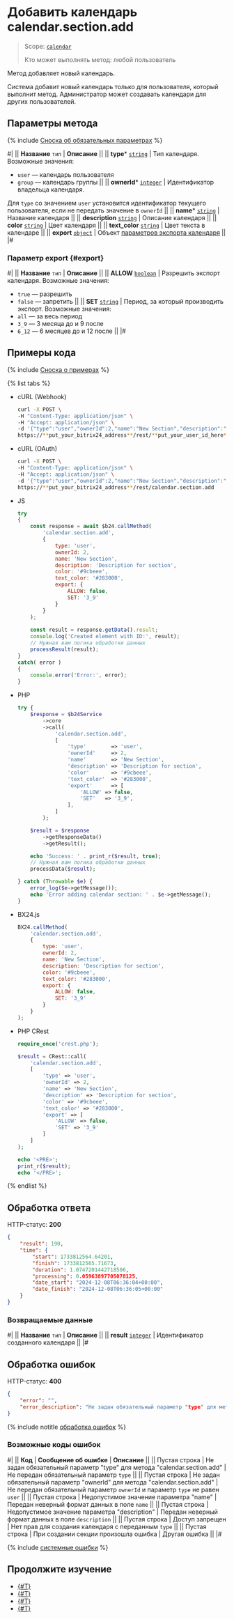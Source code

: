 # Добавить календарь calendar.section.add

> Scope: [`calendar`](../scopes/permissions.md)
>
> Кто может выполнять метод: любой пользователь

Метод добавляет новый календарь.

Система добавит новый календарь только для пользователя, который выполнит метод. Администратор может создавать календари для других пользователей.

## Параметры метода

{% include [Сноска об обязательных параметрах](../../_includes/required.md) %}

#|
|| **Название**
`тип` | **Описание** ||
|| **type***
[`string`](../data-types.md) | Тип календаря. Возможные значения: 
- `user` — календарь пользователя 
- `group` — календарь группы ||
|| **ownerId***
[`integer`](../data-types.md) | Идентификатор владельца календаря.

Для `type` со значением `user` установится идентификатор текущего пользователя, если не передать значение в `ownerId` ||
|| **name***
[`string`](../data-types.md) | Название календаря ||
|| **description**
[`string`](../data-types.md) | Описание календаря ||
|| **color**
[`string`](../data-types.md) | Цвет календаря ||
|| **text_color**
[`string`](../data-types.md) | Цвет текста в календаре ||
|| **export**
[`object`](../data-types.md) | Объект [параметров экспорта календаря](#export)
||
|#

### Параметр export {#export}

#|
|| **Название**
`тип` | **Описание** ||
|| **ALLOW**
[`boolean`](../data-types.md) | Разрешить экспорт календаря. Возможные значения:
- `true` — разрешить
- `false` — запретить ||
|| **SET**
[`string`](../data-types.md) | Период, за который производить экспорт. Возможные значения:
- `all` — за весь период
- `3_9` — 3 месяца до и 9 после
- `6_12` — 6 месяцев до и 12 после
 ||
|#

## Примеры кода

{% include [Сноска о примерах](../../_includes/examples.md) %}

{% list tabs %}

- cURL (Webhook)

    ```bash
    curl -X POST \
    -H "Content-Type: application/json" \
    -H "Accept: application/json" \
    -d '{"type":"user","ownerId":2,"name":"New Section","description":"Description for section","color":"#9cbeee","text_color":"#283000","export":{"ALLOW":false,"SET":"3_9"}}' \
    https://**put_your_bitrix24_address**/rest/**put_your_user_id_here**/**put_your_webbhook_here**/calendar.section.add
    ```

- cURL (OAuth)

    ```bash
    curl -X POST \
    -H "Content-Type: application/json" \
    -H "Accept: application/json" \
    -d '{"type":"user","ownerId":2,"name":"New Section","description":"Description for section","color":"#9cbeee","text_color":"#283000","export":{"ALLOW":false,"SET":"3_9"},"auth":"**put_access_token_here**"}' \
    https://**put_your_bitrix24_address**/rest/calendar.section.add
    ```

- JS


    ```js
    try
    {
    	const response = await $b24.callMethod(
    		'calendar.section.add',
    		{
    			type: 'user',
    			ownerId: 2,
    			name: 'New Section',
    			description: 'Description for section',
    			color: '#9cbeee',
    			text_color: '#283000',
    			export: {
    				ALLOW: false,
    				SET: '3_9'
    			}
    		}
    	);
    	
    	const result = response.getData().result;
    	console.log('Created element with ID:', result);
    	// Нужная вам логика обработки данных
    	processResult(result);
    }
    catch( error )
    {
    	console.error('Error:', error);
    }
    ```

- PHP


    ```php
    try {
        $response = $b24Service
            ->core
            ->call(
                'calendar.section.add',
                [
                    'type'        => 'user',
                    'ownerId'     => 2,
                    'name'        => 'New Section',
                    'description' => 'Description for section',
                    'color'       => '#9cbeee',
                    'text_color'  => '#283000',
                    'export'      => [
                        'ALLOW' => false,
                        'SET'   => '3_9',
                    ],
                ]
            );
    
        $result = $response
            ->getResponseData()
            ->getResult();
    
        echo 'Success: ' . print_r($result, true);
        // Нужная вам логика обработки данных
        processData($result);
    
    } catch (Throwable $e) {
        error_log($e->getMessage());
        echo 'Error adding calendar section: ' . $e->getMessage();
    }
    ```

- BX24.js

    ```js
    BX24.callMethod(
        'calendar.section.add',
        {
            type: 'user',
            ownerId: 2,
            name: 'New Section',
            description: 'Description for section',
            color: '#9cbeee',
            text_color: '#283000',
            export: {
                ALLOW: false,
                SET: '3_9'
            }
        }
    );
    ```

- PHP CRest

    ```php
    require_once('crest.php');

    $result = CRest::call(
        'calendar.section.add',
        [
            'type' => 'user',
            'ownerId' => 2,
            'name' => 'New Section',
            'description' => 'Description for section',
            'color' => '#9cbeee',
            'text_color' => '#283000',
            'export' => [
                'ALLOW' => false,
                'SET' => '3_9'
            ]
        ]
    );

    echo '<PRE>';
    print_r($result);
    echo '</PRE>';
    ```

{% endlist %}

## Обработка ответа

HTTP-статус: **200**

```json
{
    "result": 190,
    "time": {
        "start": 1733812564.64201,
        "finish": 1733812565.71673,
        "duration": 1.0747201442718506,
        "processing": 0.05963897705078125,
        "date_start": "2024-12-08T06:36:04+00:00",
        "date_finish": "2024-12-08T06:36:05+00:00"
    }
}
```

### Возвращаемые данные

#|
|| **Название**
`тип` | **Описание** ||
|| **result**
[`integer`](../data-types.md) | Идентификатор созданного календаря ||
|#

## Обработка ошибок

HTTP-статус: **400**

```json
{
    "error": "",
    "error_description": "Не задан обязательный параметр "type" для метода "calendar.section.add""
}
```

{% include notitle [обработка ошибок](../../_includes/error-info.md) %}

### Возможные коды ошибок

#|
|| **Код** | **Сообщение об ошибке** | **Описание** ||
|| Пустая строка | Не задан обязательный параметр "type" для метода "calendar.section.add" | Не передан обязательный параметр `type` ||
|| Пустая строка | Не задан обязательный параметр "ownerId" для метода "calendar.section.add" | Не передан обязательный параметр `ownerId` и параметр `type` не равен `user` ||
|| Пустая строка | Недопустимое значение параметра "name" | Передан неверный формат данных в поле `name` ||
|| Пустая строка | Недопустимое значение параметра "description" | Передан неверный формат данных в поле `description` ||
|| Пустая строка | Доступ запрещен | Нет прав для создания календаря с переданным `type` ||
|| Пустая строка | При создании секции произошла ошибка | Другая ошибка ||
|#

{% include [системные ошибки](../../_includes/system-errors.md) %}

## Продолжите изучение 

- [{#T}](./index.md)
- [{#T}](./calendar-section-update.md)
- [{#T}](./calendar-section-get.md)
- [{#T}](./calendar-section-delete.md)